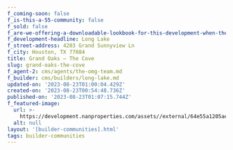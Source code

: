 ```yaml
---
f_coming-soon: false
f_is-this-a-55-community: false
f_sold: false
f_are-we-offering-a-downloadable-lookbook-for-this-development-when-they-submit-their-contact-info: false
f_development-headline: Long Lake
f_street-address: 4203 Grand Sunnyview Ln
f_city: Houston, TX 77084
title: Grand Oaks – The Cove
slug: grand-oaks-the-cove
f_agent-2: cms/agents/the-omg-team.md
f_builder: cms/builders/long-lake.md
updated-on: '2023-08-23T01:00:04.429Z'
created-on: '2023-08-23T00:54:48.736Z'
published-on: '2023-08-23T01:07:15.744Z'
f_featured-image:
  url: >-
    https://development.nanproperties.com/assets//external/64e55a1205ae6690d2947887_new-homes-community-grand-oaks-cove.webp
  alt: null
layout: '[builder-communities].html'
tags: builder-communities
---
```



